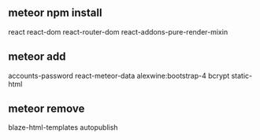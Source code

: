 ## meteor npm install

react
react-dom
react-router-dom
react-addons-pure-render-mixin

## meteor add

accounts-password
react-meteor-data
alexwine:bootstrap-4
bcrypt
static-html

## meteor remove

blaze-html-templates
autopublish
